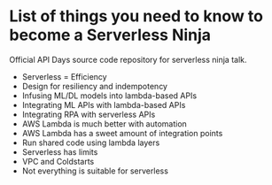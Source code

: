 # List of things you need to know to become a Serverless Ninja

Official API Days source code repository for serverless ninja talk.

- Serverless = Efficiency
- Design for resiliency and indempotency
- Infusing ML/DL models into lambda-based APIs 
- Integrating ML APIs with lambda-based APIs
- Integrating RPA with serverless APIs
- AWS Lambda is much better with automation
- AWS Lambda has a sweet amount of integration points
- Run shared code using lambda layers
- Serverless has limits
- VPC and Coldstarts
- Not everything is suitable for serverless
